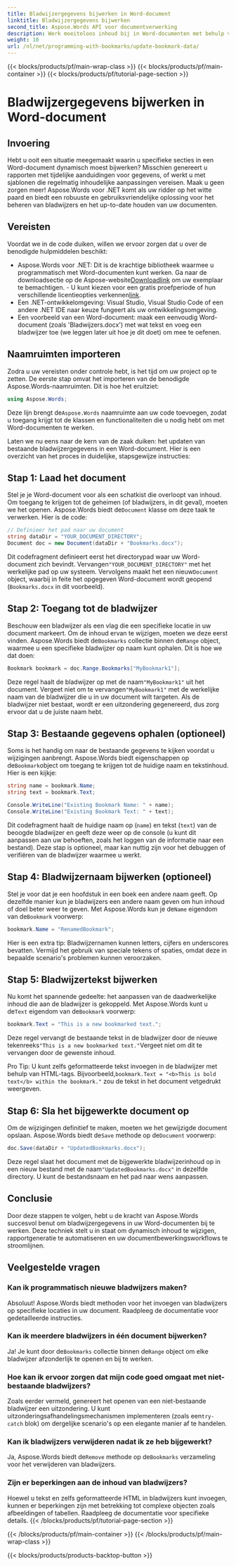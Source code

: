 ```yaml
---
title: Bladwijzergegevens bijwerken in Word-document
linktitle: Bladwijzergegevens bijwerken
second_title: Aspose.Words API voor documentverwerking
description: Werk moeiteloos inhoud bij in Word-documenten met behulp van bladwijzers en Aspose.Words .NET. Deze gids ontgrendelt de kracht om rapporten te automatiseren, sjablonen te personaliseren en meer.
weight: 10
url: /nl/net/programming-with-bookmarks/update-bookmark-data/
---
```


{{< blocks/products/pf/main-wrap-class >}}
{{< blocks/products/pf/main-container >}}
{{< blocks/products/pf/tutorial-page-section >}}

# Bladwijzergegevens bijwerken in Word-document

## Invoering

Hebt u ooit een situatie meegemaakt waarin u specifieke secties in een Word-document dynamisch moest bijwerken? Misschien genereert u rapporten met tijdelijke aanduidingen voor gegevens, of werkt u met sjablonen die regelmatig inhoudelijke aanpassingen vereisen. Maak u geen zorgen meer! Aspose.Words voor .NET komt als uw ridder op het witte paard en biedt een robuuste en gebruiksvriendelijke oplossing voor het beheren van bladwijzers en het up-to-date houden van uw documenten.

## Vereisten

Voordat we in de code duiken, willen we ervoor zorgen dat u over de benodigde hulpmiddelen beschikt:

-  Aspose.Words voor .NET: Dit is de krachtige bibliotheek waarmee u programmatisch met Word-documenten kunt werken. Ga naar de downloadsectie op de Aspose-website[Downloadlink](https://releases.aspose.com/words/net/) om uw exemplaar te bemachtigen. - U kunt kiezen voor een gratis proefperiode of hun verschillende licentieopties verkennen[link](https://purchase.aspose.com/buy).
- Een .NET-ontwikkelomgeving: Visual Studio, Visual Studio Code of een andere .NET IDE naar keuze fungeert als uw ontwikkelingsomgeving.
- Een voorbeeld van een Word-document: maak een eenvoudig Word-document (zoals 'Bladwijzers.docx') met wat tekst en voeg een bladwijzer toe (we leggen later uit hoe je dit doet) om mee te oefenen.

## Naamruimten importeren

Zodra u uw vereisten onder controle hebt, is het tijd om uw project op te zetten. De eerste stap omvat het importeren van de benodigde Aspose.Words-naamruimten. Dit is hoe het eruitziet:

```csharp
using Aspose.Words;
```

 Deze lijn brengt de`Aspose.Words` naamruimte aan uw code toevoegen, zodat u toegang krijgt tot de klassen en functionaliteiten die u nodig hebt om met Word-documenten te werken.

Laten we nu eens naar de kern van de zaak duiken: het updaten van bestaande bladwijzergegevens in een Word-document. Hier is een overzicht van het proces in duidelijke, stapsgewijze instructies:

## Stap 1: Laad het document

 Stel je je Word-document voor als een schatkist die overloopt van inhoud. Om toegang te krijgen tot de geheimen (of bladwijzers, in dit geval), moeten we het openen. Aspose.Words biedt de`Document` klasse om deze taak te verwerken. Hier is de code:

```csharp
// Definieer het pad naar uw document
string dataDir = "YOUR_DOCUMENT_DIRECTORY";
Document doc = new Document(dataDir + "Bookmarks.docx");
```

Dit codefragment definieert eerst het directorypad waar uw Word-document zich bevindt. Vervangen`"YOUR_DOCUMENT_DIRECTORY"` met het werkelijke pad op uw systeem. Vervolgens maakt het een nieuw`Document` object, waarbij in feite het opgegeven Word-document wordt geopend (`Bookmarks.docx` in dit voorbeeld).

## Stap 2: Toegang tot de bladwijzer

 Beschouw een bladwijzer als een vlag die een specifieke locatie in uw document markeert. Om de inhoud ervan te wijzigen, moeten we deze eerst vinden. Aspose.Words biedt de`Bookmarks` collectie binnen de`Range` object, waarmee u een specifieke bladwijzer op naam kunt ophalen. Dit is hoe we dat doen:

```csharp
Bookmark bookmark = doc.Range.Bookmarks["MyBookmark1"];
```

 Deze regel haalt de bladwijzer op met de naam`"MyBookmark1"` uit het document. Vergeet niet om te vervangen`"MyBookmark1"` met de werkelijke naam van de bladwijzer die u in uw document wilt targeten. Als de bladwijzer niet bestaat, wordt er een uitzondering gegenereerd, dus zorg ervoor dat u de juiste naam hebt.

## Stap 3: Bestaande gegevens ophalen (optioneel)

 Soms is het handig om naar de bestaande gegevens te kijken voordat u wijzigingen aanbrengt. Aspose.Words biedt eigenschappen op de`Bookmark`object om toegang te krijgen tot de huidige naam en tekstinhoud. Hier is een kijkje:

```csharp
string name = bookmark.Name;
string text = bookmark.Text;

Console.WriteLine("Existing Bookmark Name: " + name);
Console.WriteLine("Existing Bookmark Text: " + text);
```

Dit codefragment haalt de huidige naam op (`name`) en tekst (`text`) van de beoogde bladwijzer en geeft deze weer op de console (u kunt dit aanpassen aan uw behoeften, zoals het loggen van de informatie naar een bestand). Deze stap is optioneel, maar kan nuttig zijn voor het debuggen of verifiëren van de bladwijzer waarmee u werkt.

## Stap 4: Bladwijzernaam bijwerken (optioneel)

 Stel je voor dat je een hoofdstuk in een boek een andere naam geeft. Op dezelfde manier kun je bladwijzers een andere naam geven om hun inhoud of doel beter weer te geven. Met Aspose.Words kun je de`Name` eigendom van de`Bookmark` voorwerp:

```csharp
bookmark.Name = "RenamedBookmark";
```

Hier is een extra tip: Bladwijzernamen kunnen letters, cijfers en underscores bevatten. Vermijd het gebruik van speciale tekens of spaties, omdat deze in bepaalde scenario's problemen kunnen veroorzaken.

## Stap 5: Bladwijzertekst bijwerken

 Nu komt het spannende gedeelte: het aanpassen van de daadwerkelijke inhoud die aan de bladwijzer is gekoppeld. Met Aspose.Words kunt u de`Text` eigendom van de`Bookmark` voorwerp:

```csharp
bookmark.Text = "This is a new bookmarked text.";
```

Deze regel vervangt de bestaande tekst in de bladwijzer door de nieuwe tekenreeks`"This is a new bookmarked text."`Vergeet niet om dit te vervangen door de gewenste inhoud.

 Pro Tip: U kunt zelfs geformatteerde tekst invoegen in de bladwijzer met behulp van HTML-tags. Bijvoorbeeld,`bookmark.Text = "<b>This is bold text</b> within the bookmark."` zou de tekst in het document vetgedrukt weergeven.

## Stap 6: Sla het bijgewerkte document op

 Om de wijzigingen definitief te maken, moeten we het gewijzigde document opslaan. Aspose.Words biedt de`Save` methode op de`Document` voorwerp:

```csharp
doc.Save(dataDir + "UpdatedBookmarks.docx");
```

 Deze regel slaat het document met de bijgewerkte bladwijzerinhoud op in een nieuw bestand met de naam`"UpdatedBookmarks.docx"` in dezelfde directory. U kunt de bestandsnaam en het pad naar wens aanpassen.

## Conclusie

Door deze stappen te volgen, hebt u de kracht van Aspose.Words succesvol benut om bladwijzergegevens in uw Word-documenten bij te werken. Deze techniek stelt u in staat om dynamisch inhoud te wijzigen, rapportgeneratie te automatiseren en uw documentbewerkingsworkflows te stroomlijnen.

## Veelgestelde vragen

### Kan ik programmatisch nieuwe bladwijzers maken?

Absoluut! Aspose.Words biedt methoden voor het invoegen van bladwijzers op specifieke locaties in uw document. Raadpleeg de documentatie voor gedetailleerde instructies.

### Kan ik meerdere bladwijzers in één document bijwerken?

 Ja! Je kunt door de`Bookmarks` collectie binnen de`Range` object om elke bladwijzer afzonderlijk te openen en bij te werken.

### Hoe kan ik ervoor zorgen dat mijn code goed omgaat met niet-bestaande bladwijzers?

 Zoals eerder vermeld, genereert het openen van een niet-bestaande bladwijzer een uitzondering. U kunt uitzonderingsafhandelingsmechanismen implementeren (zoals een`try-catch` blok) om dergelijke scenario's op een elegante manier af te handelen.

### Kan ik bladwijzers verwijderen nadat ik ze heb bijgewerkt?

 Ja, Aspose.Words biedt de`Remove` methode op de`Bookmarks` verzameling voor het verwijderen van bladwijzers.

### Zijn er beperkingen aan de inhoud van bladwijzers?

Hoewel u tekst en zelfs geformatteerde HTML in bladwijzers kunt invoegen, kunnen er beperkingen zijn met betrekking tot complexe objecten zoals afbeeldingen of tabellen. Raadpleeg de documentatie voor specifieke details.
{{< /blocks/products/pf/tutorial-page-section >}}

{{< /blocks/products/pf/main-container >}}
{{< /blocks/products/pf/main-wrap-class >}}

{{< blocks/products/products-backtop-button >}}
